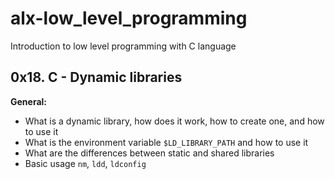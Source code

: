 # alx-low_level_programming
Introduction to low level programming with C language
## 0x18. C - Dynamic libraries

**General:**
- What is a dynamic library, how does it work, how to create one, and how to use it
- What is the environment variable `$LD_LIBRARY_PATH` and how to use it
- What are the differences between static and shared libraries
- Basic usage `nm`, `ldd`, `ldconfig`
